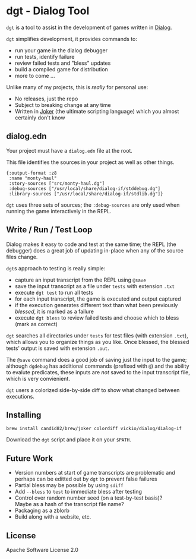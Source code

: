 # dgt - Dialog Tool

`dgt` is a tool to assist in the development of games
written in [Dialog](https://linusakesson.net/dialog/index.php).

`dgt` simplifies development, it provides commands to:

- run your game in the dialog debugger
- run tests, identify failure
- review failed tests and "bless" updates
- build a compiled game for distribution
- more to come ...

Unlike many of my projects, this is _really_ for personal use:

- No releases, just the repo
- Subject to breaking change at any time
- Written in [Joker](https://github.com/candid82/joker) (the ultimate scripting language) which you almost certainly don't know

## dialog.edn

Your project must have a `dialog.edn` file at the root.

This file identifies the sources in your project as well
as other things.

```
{:output-format :z8
 :name "monty-haul"
 :story-sources ["src/monty-haul.dg"]
 :debug-sources ["/usr/local/share/dialog-if/stddebug.dg"]
 :library-sources ["/usr/local/share/dialog-if/stdlib.dg"]}
```                   

`dgt` uses three sets of sources; the `:debug-sources` are only used
when running the game interactively in the REPL.

## Write / Run / Test Loop

Dialog makes it easy to code and test at the same time; the
REPL (the debugger) does a great job of updating in-place
when any of the source files change.

`dgt`s approach to testing is really simple:

- capture an input transcript from the REPL using `@save`
- save the input transcript as a file under `tests` with extension `.txt`
- execute `dgt test` to run all tests
- for each input transcript, the game is executed and output captured
- if the execution generates different text than what been previously _blessed_, it is marked as a failure
- execute `dgt bless` to review failed tests and choose which to bless (mark as correct)

`dgt` searches all directories under `tests` for test files (with
extension `.txt`), which allows you to organize things as you like.
Once blessed, the blessed tests' output is saved with extension `.out`.

The `@save` command does a good job of saving just the input
to the game; although `dgdebug` has additional commands (prefixed
with `@`) and the ability to evalute predicates, these
inputs are *not* saved to the input transcript file, which is
very convienient.

`dgt` users a colorized side-by-side diff to show what changed
between executions.

## Installing

```
brew install candid82/brew/joker colordiff vickio/dialog/dialog-if
```

Download the `dgt` script and place it on your `$PATH`.

## Future Work

- Version numbers at start of game transcripts are problematic
  and perhaps can be editted out by `dgt` to prevent false
  failures
- Partial bless may be possible by using `sdiff`
- Add `--bless` to `test` to immediate bless after testing
- Control over random number seed (on a test-by-test basis)?  
  Maybe as a hash of the transcript file name?  
- Packaging as a zblorb
- Build along with a website, etc.

## License

Apache Software License 2.0
